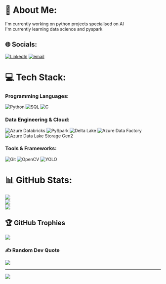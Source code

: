 # 💫 About Me:
I'm currently working on python projects specialised on AI<br>I'm currently learning data science and pyspark


## 🌐 Socials:
[![LinkedIn](https://img.shields.io/badge/LinkedIn-%230077B5.svg?logo=linkedin&logoColor=white)](https://linkedin.com/in/https://www.linkedin.com/in/abhishek-sundaramoorthi-a59942239/) [![email](https://img.shields.io/badge/Email-D14836?logo=gmail&logoColor=white)](mailto:abhisheksndr@gmail.com)

# 💻 Tech Stack:

### Programming Languages:
![Python](https://img.shields.io/badge/python-3670A0?style=plastic&logo=python&logoColor=ffdd54)
![SQL](https://img.shields.io/badge/SQL-4479A1?style=plastic&logo=mysql&logoColor=white)
![C](https://img.shields.io/badge/c-%2300599C.svg?style=plastic&logo=c&logoColor=white)

### Data Engineering & Cloud:
![Azure Databricks](https://img.shields.io/badge/Azure%20Databricks-244D66?style=plastic&logo=databricks&logoColor=white)
![PySpark](https://img.shields.io/badge/PySpark-E25A1C?style=plastic&logo=apachespark&logoColor=white)
![Delta Lake](https://img.shields.io/badge/Delta%20Lake-005D9F?style=plastic&logo=deltalake&logoColor=white)
![Azure Data Factory](https://img.shields.io/badge/Azure%20Data%20Factory-0078D4?style=plastic&logo=microsoftazure&logoColor=white)
![Azure Data Lake Storage Gen2](https://img.shields.io/badge/Azure%20Data%20Lake%20Storage%20Gen2-0078D4?style=plastic&logo=microsoftazure&logoColor=white)

### Tools & Frameworks:
![Git](https://img.shields.io/badge/git-%23F05033.svg?style=plastic&logo=git&logoColor=white)
![OpenCV](https://img.shields.io/badge/OpenCV-5C3EE8?style=plastic&logo=opencv&logoColor=white)
![YOLO](https://img.shields.io/badge/YOLO-%23000000.svg?style=plastic&logo=yolo&logoColor=white)

# 📊 GitHub Stats:
![](https://github-readme-stats.vercel.app/api?username=ABHISHEKSUNDARAMOORTHI&theme=dark&hide_border=false&include_all_commits=true&count_private=true)<br/>
![](https://nirzak-streak-stats.vercel.app/?user=ABHISHEKSUNDARAMOORTHI&theme=dark&hide_border=false)<br/>
![](https://github-readme-stats.vercel.app/api/top-langs/?username=ABHISHEKSUNDARAMOORTHI&theme=dark&hide_border=false&include_all_commits=true&count_private=true&layout=compact)

## 🏆 GitHub Trophies
![](https://github-profile-trophy.vercel.app/?username=ABHISHEKSUNDARAMOORTHI&theme=radical&no-frame=false&no-bg=true&margin-w=4)

### ✍️ Random Dev Quote
![](https://quotes-github-readme.vercel.app/api?type=horizontal&theme=radical)

---
[![](https://visitcount.itsvg.in/api?id=ABHISHEKSUNDARAMOORTHI&icon=0&color=0)](https://visitcount.itsvg.in)
